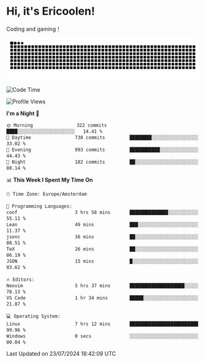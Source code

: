 # Hi, it's Ericoolen!
Coding and gaming！

<picture>
  <source media="(prefers-color-scheme: dark)" srcset="https://raw.githubusercontent.com/Eric-Song-Nop/Eric-Song-Nop/output/github-contribution-grid-snake-dark.svg">
  <source media="(prefers-color-scheme: light)" srcset="https://raw.githubusercontent.com/Eric-Song-Nop/Eric-Song-Nop/output/github-contribution-grid-snake.svg">
  <img alt="github contribution grid snake animation" src="https://raw.githubusercontent.com/Eric-Song-Nop/Eric-Song-Nop/output/github-contribution-grid-snake.svg">
</picture>

<!--START_SECTION:waka-->
![Code Time](http://img.shields.io/badge/Code%20Time-1%2C414%20hrs%2031%20mins-blue)

![Profile Views](http://img.shields.io/badge/Profile%20Views-0-blue)

**I'm a Night 🦉** 

```text
🌞 Morning                322 commits         ████░░░░░░░░░░░░░░░░░░░░░   14.41 % 
🌆 Daytime                738 commits         ████████░░░░░░░░░░░░░░░░░   33.02 % 
🌃 Evening                993 commits         ███████████░░░░░░░░░░░░░░   44.43 % 
🌙 Night                  182 commits         ██░░░░░░░░░░░░░░░░░░░░░░░   08.14 % 
```


📊 **This Week I Spent My Time On** 

```text
🕑︎ Time Zone: Europe/Amsterdam

💬 Programming Languages: 
conf                     3 hrs 58 mins       ██████████████░░░░░░░░░░░   55.11 % 
Lean                     49 mins             ███░░░░░░░░░░░░░░░░░░░░░░   11.37 % 
jsonc                    36 mins             ██░░░░░░░░░░░░░░░░░░░░░░░   08.51 % 
TeX                      26 mins             ██░░░░░░░░░░░░░░░░░░░░░░░   06.19 % 
JSON                     15 mins             █░░░░░░░░░░░░░░░░░░░░░░░░   03.62 % 

🔥 Editors: 
Neovim                   5 hrs 37 mins       ████████████████████░░░░░   78.13 % 
VS Code                  1 hr 34 mins        █████░░░░░░░░░░░░░░░░░░░░   21.87 % 

💻 Operating System: 
Linux                    7 hrs 12 mins       █████████████████████████   99.96 % 
Windows                  0 secs              ░░░░░░░░░░░░░░░░░░░░░░░░░   00.04 % 
```


 Last Updated on 23/07/2024 18:42:09 UTC
<!--END_SECTION:waka-->
